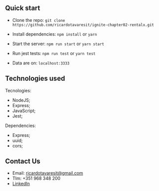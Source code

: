 ## Quick start

-   Clone the repo: `git clone https://github.com/ricardotavaresit/ignite-chapter02-rentalx.git`

-   Install dependencies: `npm install` or `yarn`

-   Start the server: `npm run start` or `yarn start`

-   Run jest tests: `npm run test` or `yarn test`

-   Data are on: `localhost:3333`

## Technologies used

Tecnologies:

-   NodeJS;
-   Express;
-   JavaScript;
-   Jest;

Dependencies:

-   Express;
-   uuid;
-   cors;

## Contact Us

-   Email: ricardotavaresit@gmail.com
-   Tlm: +351 968 348 200
-   [LinkedIn](https://www.linkedin.com/in/ricardotavaresit/)
